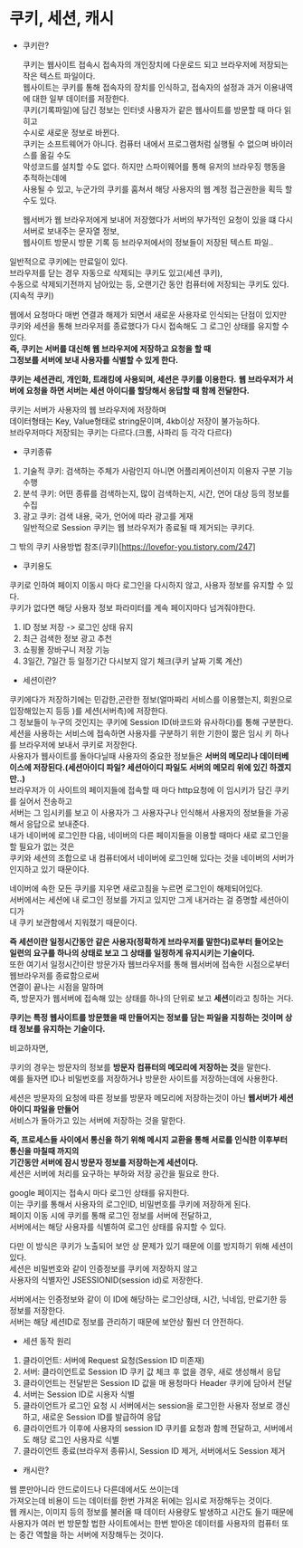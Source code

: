 # 쿠키, 세션, 캐시

- 쿠키란?

  쿠키는 웹사이트 접속시 접속자의 개인장치에 다운로드 되고 브라우저에 저장되는 작은 텍스트 파일이다.  
  웹사이트는 쿠키를 통해 접속자의 장치를 인식하고, 접속자의 설정과 과거 이용내역에 대한 일부 데이터를 저장한다.  
  쿠키(기록파일)에 담긴 정보는 인터넷 사용자가 같은 웹사이트를 방문할 때 마다 읽히고  
  수시로 새로운 정보로 바뀐다.  
  쿠키는 소프트웨어가 아니다. 컴퓨터 내에서 프로그램처럼 실행될 수 없으며 바이러스를 옮길 수도  
  악성코드를 설치할 수도 없다. 하지만 스파이웨어를 통해 유저의 브라우징 행동을 추적하는데에  
  사용될 수 있고, 누군가의 쿠키를 훔쳐서 해당 사용자의 웹 계정 접근권한을 획득 할 수도 있다.

  웹서버가 웹 브라우저에게 보내어 저장했다가 서버의 부가적인 요청이 있을 떄 다시 서버로 보내주는 문자열 정보,  
  웹사이트 방문시 방문 기록 등 브라우저에서의 정보들이 저장된 텍스트 파일..

일반적으로 쿠키에는 만료일이 있다.  
브라우저를 닫는 경우 자동으로 삭제되는 쿠키도 있고(세션 쿠키),  
수동으로 삭제되기전까지 남아있는 등, 오랜기간 동안 컴퓨터에 저장되는 쿠키도 있다.(지속적 쿠키)

웹에서 요청마다 매번 연결과 해제가 되면서 새로운 사용자로 인식되는 단점이 있지만  
쿠키와 세션을 통해 브라우저를 종료했다가 다시 접속해도 그 로그인 상태를 유지할 수 있다.  
**즉, 쿠키는 서버를 대신해 웹 브라우저에 저장하고 요청을 할 때**  
**그정보를 서버에 보내 사용자를 식별할 수 있게 한다.**

**쿠키는 세션관리, 개인화, 트래킹에 사용되며, 세션은 쿠키를 이용한다.**
**웹 브라우저가 서버에 요청을 하면 서버는 세션 아이디를 할당해서 응답할 때 함께 전달한다.**

쿠키는 서버가 사용자의 웹 브라우저에 저장하며  
데이터형태는 Key, Value형태로 string문이며, 4kb이상 저장이 불가능하다.  
브라우저마다 저장되는 쿠키는 다르다.(크롬, 사파리 등 각각 다르다)

- 쿠키종류

1.  기술적 쿠키: 검색하는 주체가 사람인지 아니면 어플리케이션이지 이용자 구분 기능 수행
2.  분석 쿠키: 어떤 종류를 검색하는지, 많이 검색하는지, 시간, 언어 대상 등의 정보를 수집
3.  광고 쿠키: 검색 내용, 국가, 언어에 따라 광고를 게재  
    일반적으로 Session 쿠키는 웹 브라우저가 종료될 때 제거되는 쿠키다.

그 밖의 쿠키 사용방법 참조(쿠키)[https://lovefor-you.tistory.com/247]

- 쿠키용도

쿠키로 인하여 페이지 이동시 마다 로그인을 다시하지 않고, 사용자 정보를 유지할 수 있다.  
쿠키가 없다면 해당 사용자 정보 파라미터를 계속 페이지마다 넘겨줘야한다.

1. ID 정보 저장 -> 로그인 상태 유지
2. 최근 검색한 정보 광고 추천
3. 쇼핑몰 장바구니 저장 기능
4. 3일간, 7일간 등 일정기간 다시보지 않기 체크(쿠키 날짜 기록 계산)

- 세션이란?

쿠키에다가 저장하기에는 민감한,곤란한 정보(얼마짜리 서비스를 이용했는지, 회원으로 입장해있는지 등등 )를 세션(서버측)에 저장한다.  
그 정보들이 누구의 것인지는 쿠키에 Session ID(바코드와 유사하다)를 통해 구분한다.  
세션을 사용하는 서비스에 접속하면 사용자를 구분하기 위한 기한이 짦은 임시 키 하나를 브라우저에 보내서 쿠키로 저장한다.  
사용자가 웹사이트를 돌아다닐때 사용자의 중요한 정보들은 **서버의 메모리나 데이터베이스에 저장된다.(세션아이디 파일? 세션아이디 파일도 서버의 메모리 위에 있긴 하겠지만..)**  
브라우저가 이 사이트의 페이지들에 접속할 때 마다 http요청에 이 임시키가 담긴 쿠키를 실어서 전송하고  
서버는 그 임시키를 보고 이 사용자가 그 사용자구나 인식해서 사용자의 정보들을 가공해서 응답으로 보내준다.  
내가 네이버에 로그인한 다음, 네이버의 다른 페이지들을 이용할 때마다 새로 로그인을 할 필요가 없는 것은  
쿠키와 세션의 조합으로 내 컴퓨터에서 네이버에 로그인해 있다는 것을 네이버의 서버가 인지하고 있기 때문이다.

네이버에 속한 모든 쿠키를 지우면 새로고침을 누르면 로그인이 해제되어있다.  
서버에서는 세션에 내 로그인 정보를 가지고 있지만 그게 내거라는 걸 증명할 세션아이디가  
내 쿠키 보관함에서 지워졌기 때문이다.

**즉 세션이란 일정시간동안 같은 사용자(정확하게 브라우저를 말한다)로부터 들어오는**  
**일련의 요구를 하나의 상태로 보고 그 상태를 일정하게 유지시키는 기술이다.**  
또한 여기서 일정시간이란 방문가자 웹브라우저를 통해 웹서버에 접속한 시점으로부터 웹브라우저를 종료함으로써  
연결이 끝나는 시점을 말하며  
즉, 방문자가 웹서버에 접속해 있는 상태를 하나의 단위로 보고 **세션**이라고 칭하는 거다.

**쿠키는 특정 웹사이트를 방문했을 때 만들어지는 정보를 담는 파일을 지칭하는 것이며 상태 정보를 유지하는 기술이다.**

비교하자면,

쿠키의 경우는 방문자의 정보를 **방문자 컴퓨터의 메모리에 저장하는 것**을 말한다.  
예를 들자면 ID나 비밀번호를 저장하거나 방문한 사이트를 저장하는데에 사용한다.

세션은 방문자의 요청에 따른 정보를 방문자 메모리에 저장하는것이 아닌 **웹서버가 세션 아이디 파일을 만들어**  
서비스가 돌아가고 있는 서버에 저장하는 것을 말한다.

**즉, 프로세스들 사이에서 통신을 하기 위해 메시지 교환을 통해 서로를 인식한 이후부터 통신을 마칠때 까지의**  
**기간동안 서버에 잠시 방문자 정보를 저장하는게 세션이다.**  
세션은 서버에 처리를 요구하는 부하와 저장 공간을 필요로 한다.

google 페이지는 접속시 마다 로그인 상태를 유지한다.  
이는 쿠키를 통해서 사용자의 로그인ID, 비밀번호를 쿠키에 저장하게 된다.  
페이지 이동 시에 쿠키를 통해 로그인 정보를 서버에 전달하고,  
서버에서는 해당 사용자를 식별하여 로그인 상태를 유지할 수 있다.

다만 이 방식은 쿠키가 노출되어 보안 상 문제가 있기 때문에 이를 방지하기 위해 세션이 있다.  
세션은 비밀번호와 같이 인증정보를 쿠키에 저장하지 않고  
사용자의 식별자인 JSESSIONID(session id)로 저장한다.

서버에서는 인증정보와 같이 이 ID에 해당하는 로그인상태, 시간, 닉네임, 만료기한 등 정보를 저장한다.  
서버는 해당 세션ID로 정보를 관리하기 때문에 보안상 훨씬 더 안전하다.

- 세션 동작 원리

1. 클라이언트: 서버에 Request 요청(Session ID 미존재)
2. 서버: 클라이언트로 Session ID 쿠키 값 체크 후 없을 경우, 새로 생성해서 응답
3. 클라이언트는 전달받은 Session ID 값을 매 용청마다 Header 쿠키에 담아서 전달
4. 서버는 Session ID로 시용자 식별
5. 클라이언트가 로그인 요청 시 서버에서는 session을 로그인한 사용자 정보로 갱신하고, 새로운 Session ID를 발급하여 응답
6. 클라이언트가 이후에 사용자의 session ID 쿠키를 요청과 함께 전달하고, 서버에서도 해당 로그인 사용자로 식별
7. 클라이언트 종료(브라우저 종류)시, Session ID 제거, 서버에서도 Session 제거

- 캐시란?

웹 뿐만아니라 안드로이드나 다른데에서도 쓰이는데  
가져오는데 비용이 드는 데이터를 한번 가져온 뒤에는 임시로 저장해두는 것이다.  
웹 캐시는, 이미지 등의 정보를 불러올 때 데이터 사용량도 발생하고 시간도 들기 때문에  
사용자가 여러 번 방문할 법한 사이트에서는 한번 받아온 데이터를 사용자의 컴퓨터 또는 중간 역할을 하는 서버에 저장해두는 것이다.
